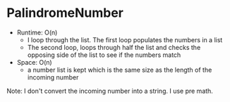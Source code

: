 # PalindromeNumber

- Runtime: O(n)
  - I loop through the list. The first loop populates the numbers in a list
  - The second loop, loops through half the list and checks the opposing side of the list to see if the numbers match
- Space: O(n)
  - a number list is kept which is the same size as the length of the incoming number
  
  
Note: I don't convert the incoming number into a string. I use pre math.
